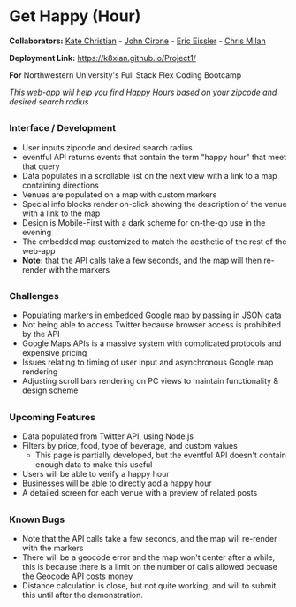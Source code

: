 # Get Happy (Hour)
**Collaborators:** 
[Kate Christian](https://github.com/k8xian) - 
[John Cirone](https://github.com/Ciwonie) - 
[Eric Eissler](https://github.com/eeissler83) - 
[Chris Milan](https://github.com/cmilan81)

**Deployment Link:** https://k8xian.github.io/Project1/

**For** Northwestern University's Full Stack Flex Coding Bootcamp

*This web-app will help you find Happy Hours based on your zipcode and desired search radius*


##

### Interface / Development
* User inputs zipcode and desired search radius
* eventful API returns events that contain the term "happy hour" that meet that query
* Data populates in a scrollable list on the next view with a link to a map containing directions
* Venues are populated on a map with custom markers
* Special info blocks render on-click showing the description of the venue with a link to the map
* Design is Mobile-First with a dark scheme for on-the-go use in the evening
* The embedded map customized to match the aesthetic of the rest of the web-app
* **Note:** that the API calls take a few seconds, and the map will then re-render with the markers

##

### Challenges
* Populating markers in embedded Google map by passing in JSON data
* Not being able to access Twitter because browser access is prohibited by the API
* Google Maps APIs is a massive system with complicated protocols and expensive pricing 
* Issues relating to timing of  user input and asynchronous Google map rendering
* Adjusting scroll bars rendering on PC views to maintain functionality & design scheme

##

### Upcoming Features
* Data populated from Twitter API, using Node.js
* Filters by price, food, type of beverage, and custom values
    * This page is partially developed, but the eventful API doesn't contain enough data to make this useful
* Users will be able to verify a happy hour
* Businesses will be able to directly add a happy hour
* A detailed screen for each venue with a preview of related posts

##

### Known Bugs
* Note that the API calls take a few seconds, and the map will re-render with the markers
* There will be a geocode error and the map won't center after a while, this is because there is a limit on the number of calls allowed becuase the Geocode API costs money
* Distance calculation is close, but not quite working, and will to submit this until after the demonstration. 


